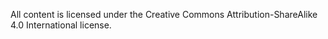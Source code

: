 All content is licensed under the Creative Commons Attribution-ShareAlike 4.0 International license.
